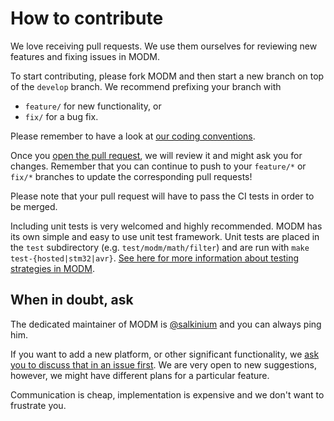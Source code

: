 # How to contribute

We love receiving pull requests. We use them ourselves for reviewing new features and fixing issues in MODM.

To start contributing, please fork MODM and then start a new branch on top of the `develop` branch.
We recommend prefixing your branch with
- `feature/` for new functionality, or
- `fix/` for a bug fix.

Please remember to have a look at [our coding conventions](docs/coding_convention.md).

Once you [open the pull request][pulls], we will review it and might ask you for changes.
Remember that you can continue to push to your `feature/*` or `fix/*` branches to update the corresponding pull requests!

Please note that your pull request will have to pass the CI tests in order to be merged.

Including unit tests is very welcomed and highly recommended. MODM has its own simple and easy to use unit test framework. Unit tests are placed in the `test` subdirectory (e.g. `test/modm/math/filter`) and are run with `make test-{hosted|stm32|avr}`. [See here for more information about testing strategies in MODM](docs/TESTING.md).

## When in doubt, ask

The dedicated maintainer of MODM is [@salkinium](https://github.com/salkinium) and you can always ping him.

If you want to add a new platform, or other significant functionality, we [ask you to discuss that in an issue first][issues]. We are very open to new suggestions, however, we might have different plans for a particular feature.

Communication is cheap, implementation is expensive and we don't want to frustrate you.

[issues]: https://github.com/modm-io/modm/issues
[pulls]: https://github.com//modm-io/modm/pulls